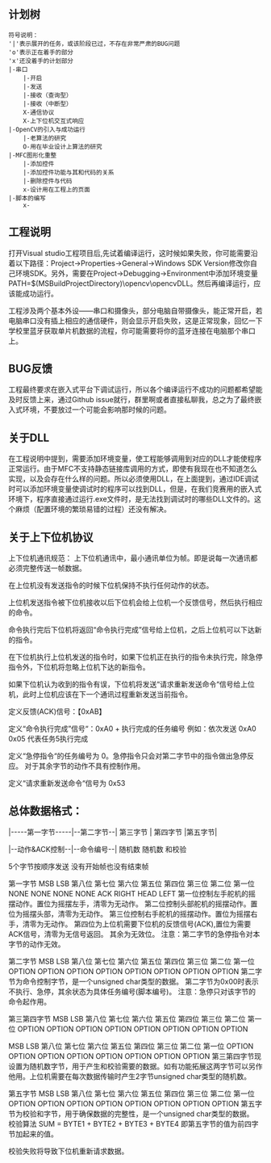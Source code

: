 ## 计划树

```
符号说明：
'|'表示展开的任务，或该阶段已过，不存在非常严肃的BUG问题
'o'表示正在着手的部分
'x'还没着手的计划部分
|-串口
    |-开启
    |-发送
    |-接收（查询型）
    |-接收（中断型）
    X-通信协议
    X-上下位机交互式响应
|-OpenCV的引入与成功运行 
    |-老算法的研究
    O-用在毕业设计上算法的研究
|-MFC图形化重整
    |-添加控件
    |-添加控件功能与其和代码的关系
    |-删除控件与代码
    x-设计用在工程上的页面
|-脚本的编写
    x-
```

## 工程说明
打开Visual studio工程项目后,先试着编译运行，这时候如果失败，你可能需要沿着以下路径：Project->Properties->General->Windows SDK Version修改你自己环境SDK。另外，需要在Project->Debugging->Environment中添加环境变量PATH=$(MSBuildProjectDirectory)\opencv\opencvDLL。然后再编译运行，应该能成功运行。

工程涉及两个基本外设——串口和摄像头，部分电脑自带摄像头，能正常开启，若电脑串口没有插上相应的通信硬件，则会显示开启失败，这是正常现象，回忆一下学校里蓝牙获取单片机数据的流程，你可能需要将你的蓝牙连接在电脑那个串口上。

## BUG反馈
工程最终要求在嵌入式平台下调试运行，所以各个编译运行不成功的问题都希望能及时反馈上来，通过Github issue就行，群里啊或者直接私聊我，总之为了最终嵌入式环境，不要放过一个可能会影响那时候的问题。

## 关于DLL
在工程说明中提到，需要添加环境变量，使工程能够调用到对应的DLL才能使程序正常运行。由于MFC不支持静态链接库调用的方式，即使有我现在也不知道怎么实现，以及会存在什么样的问题。所以必须使用DLL，在上面提到，通过IDE调试时可以添加环境变量使调试时的程序可以找到DLL，但是，在我们竞赛用的嵌入式环境下，程序直接通过运行.exe文件时，是无法找到调试时的哪些DLL文件的。这个麻烦（配置环境的繁琐易错的过程）还没有解决。

## 关于上下位机协议
上下位机通讯规范：
上下位机通讯中，最小通讯单位为帧。即是说每一次通讯都必须完整传送一帧数据。

在上位机没有发送指令的时候下位机保持不执行任何动作的状态。

上位机发送指令被下位机接收以后下位机会给上位机一个反馈信号，然后执行相应的命令。

命令执行完后下位机将返回“命令执行完成”信号给上位机，之后上位机可以下达新的指令。

在下位机执行上位机发送的指令时，如果下位机正在执行的指令未执行完，除急停指令外，下位机将忽略上位机下达的新指令。

如果下位机认为收到的指令有误，下位机将发送“请求重新发送命令“信号给上位机，此时上位机应该在下一个通讯过程重新发送当前指令。

定义反馈(ACK)信号：【0xAB】

定义“命令执行完成”信号“：0xA0 + 执行完成的任务编号 
例如：依次发送 0xA0 0x05 代表任务5执行完成

定义“急停指令“的任务编号为 0。急停指令只会对第二字节中的指令做出急停反应。
对于其余字节的动作不具有控制作用。

定义“请求重新发送命令“信号为 0x53

总体数据格式：
-----------------------------------------------------------
|-----第一字节-----|--第二字节--|	  第三字节   | 第四字节 |第五字节|

|--动作&ACK控制--|--命令编号--|  随机数	随机数	和校验

5个字节按顺序发送 没有开始帧也没有结束帧

第一字节
MSB		LSB
第八位	第七位	第六位	第五位	第四位	第三位	第二位	第一位
NONE	NONE	NONE	NONE	ACK	RIGHT	HEAD	LEFT
第一位控制左手舵机的摇摆动作。置位为摇摆左手，清零为无动作。
第二位控制头部舵机的摇摆动作。置位为摇摆头部，清零为无动作。
第三位控制右手舵机的摇摆动作。置位为摇摆右手，清零为无动作。
第四位为上位机需要下位机的反馈信号(ACK),置位为需要ACK信号，清零为无信号返回。
其余为无效位。
注意：第二字节的急停指令对本字节的动作无效。


第二字节
MSB		LSB
第八位	第七位	第六位	第五位	第四位	第三位	第二位	第一位
OPTION	OPTION	OPTION	OPTION	OPTION	OPTION	OPTION	OPTION
第二字节为命令控制字节，是一个unsigned char类型的数据。
第二字节为0x00时表示不执行、急停，其余状态为具体任务编号(脚本编号)。
注意：急停只对该字节的命令起作用。

第三第四字节
MSB		LSB
第八位	第七位	第六位	第五位	第四位	第三位	第二位	第一位
OPTION	OPTION	OPTION	OPTION	OPTION	OPTION	OPTION	OPTION

MSB		LSB
第八位	第七位	第六位	第五位	第四位	第三位	第二位	第一位
OPTION	OPTION	OPTION	OPTION	OPTION	OPTION	OPTION	OPTION
第三第四字节现设置为随机数字节，用于产生和校验需要的数据。如有功能拓展这两字节可以另作他用。上位机需要在每次数据传输时产生2字节unsigned char类型的随机数。

第五字节
MSB		LSB
第八位	第七位	第六位	第五位	第四位	第三位	第二位	第一位
OPTION	OPTION	OPTION	OPTION	OPTION	OPTION	OPTION	OPTION
第五字节为校验和字节，用于确保数据的完整性，是一个unsigned char类型的数据。
校验算法 SUM = BYTE1 + BYTE2 + BYTE3 + BYTE4
即第五字节的值为前四字节加起来的值。

校验失败将导致下位机重新请求数据。
